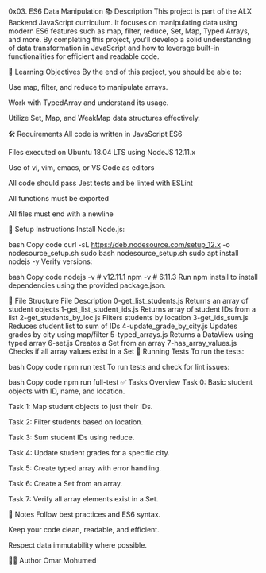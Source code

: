 0x03. ES6 Data Manipulation
📚 Description
This project is part of the ALX Backend JavaScript curriculum. It focuses on manipulating data using modern ES6 features such as map, filter, reduce, Set, Map, Typed Arrays, and more. By completing this project, you'll develop a solid understanding of data transformation in JavaScript and how to leverage built-in functionalities for efficient and readable code.

🎯 Learning Objectives
By the end of this project, you should be able to:

Use map, filter, and reduce to manipulate arrays.

Work with TypedArray and understand its usage.

Utilize Set, Map, and WeakMap data structures effectively.

🛠️ Requirements
All code is written in JavaScript ES6

Files executed on Ubuntu 18.04 LTS using NodeJS 12.11.x

Use of vi, vim, emacs, or VS Code as editors

All code should pass Jest tests and be linted with ESLint

All functions must be exported

All files must end with a newline

🚀 Setup Instructions
Install Node.js:

bash
Copy code
curl -sL https://deb.nodesource.com/setup_12.x -o nodesource_setup.sh
sudo bash nodesource_setup.sh
sudo apt install nodejs -y
Verify versions:

bash
Copy code
nodejs -v # v12.11.1
npm -v    # 6.11.3
Run npm install to install dependencies using the provided package.json.

📁 File Structure
File	Description
0-get_list_students.js	Returns an array of student objects
1-get_list_student_ids.js	Returns array of student IDs from a list
2-get_students_by_loc.js	Filters students by location
3-get_ids_sum.js	Reduces student list to sum of IDs
4-update_grade_by_city.js	Updates grades by city using map/filter
5-typed_arrays.js	Returns a DataView using typed array
6-set.js	Creates a Set from an array
7-has_array_values.js	Checks if all array values exist in a Set
🧪 Running Tests
To run the tests:

bash
Copy code
npm run test
To run tests and check for lint issues:

bash
Copy code
npm run full-test
✅ Tasks Overview
Task 0: Basic student objects with ID, name, and location.

Task 1: Map student objects to just their IDs.

Task 2: Filter students based on location.

Task 3: Sum student IDs using reduce.

Task 4: Update student grades for a specific city.

Task 5: Create typed array with error handling.

Task 6: Create a Set from an array.

Task 7: Verify all array elements exist in a Set.

📌 Notes
Follow best practices and ES6 syntax.

Keep your code clean, readable, and efficient.

Respect data immutability where possible.

🧑‍💻 Author
Omar Mohumed
